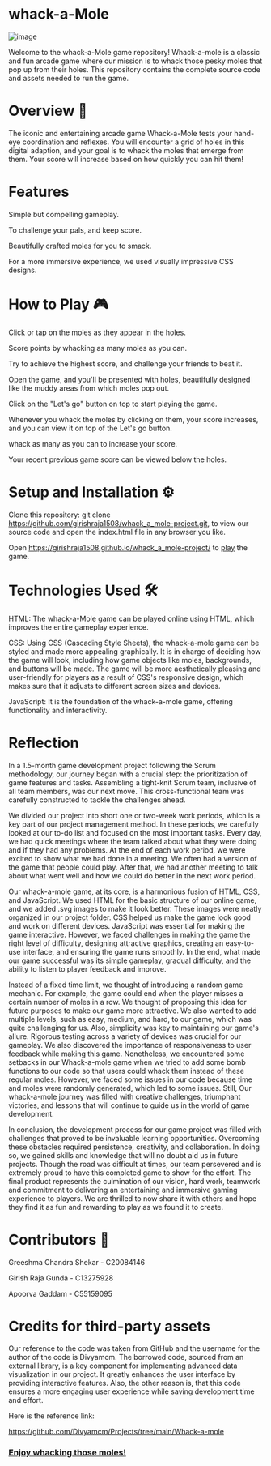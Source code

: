 # whack-a-Mole
![image](https://img.freepik.com/free-vector/little-mole-white-background_1308-93097.jpg?size=626&ext=jpg&ga=GA1.1.386372595.1697932800&semt=ais)

Welcome to the whack-a-Mole game repository! Whack-a-mole is a classic and fun arcade game where our mission is to whack those pesky moles that pop up from their holes. This repository contains the complete source code and assets needed to run the game.

# Overview 📖
The iconic and entertaining arcade game Whack-a-Mole tests your hand-eye coordination and reflexes. You will encounter a grid of holes in this digital adaption, and your goal is to whack the moles that emerge from them. Your score will increase based on how quickly you can hit them!

# Features
Simple but compelling gameplay.

To challenge your pals, and keep score.

Beautifully crafted moles for you to smack.

For a more immersive experience, we used visually impressive CSS designs.

# How to Play 🎮
Click or tap on the moles as they appear in the holes.

Score points by whacking as many moles as you can.

Try to achieve the highest score, and challenge your friends to beat it.

Open the game, and you'll be presented with holes, beautifully designed like the muddy areas from which moles pop out.

Click on the "Let's go" button on top to start playing the game.

Whenever you whack the moles by clicking on them, your score increases, and you can view it on top of the Let's go button.

whack as many as you can to increase your score.

Your recent previous game score can be viewed below the holes.


# Setup and Installation ⚙️
Clone this repository: git clone https://github.com/girishraja1508/whack_a_mole-project.git, to view our source code and open the index.html file in any browser you like.

Open https://girishraja1508.github.io/whack_a_mole-project/ to [play](https://girishraja1508.github.io/whack_a_mole-project/) the game.

# Technologies Used 🛠
HTML: The whack-a-Mole game can be played online using HTML, which improves the entire gameplay experience.

CSS: Using CSS (Cascading Style Sheets), the whack-a-mole game can be styled and made more appealing graphically. It is in charge of deciding how the game will look, including how game objects like moles, backgrounds, and buttons will be made. The game will be more aesthetically pleasing and user-friendly for players as a result of CSS's responsive design, which makes sure that it adjusts to different screen sizes and devices.

JavaScript: It is the foundation of the whack-a-mole game, offering functionality and interactivity.

# Reflection
In a 1.5-month game development project following the Scrum methodology, our journey began with a crucial step: the prioritization of game features and tasks. Assembling a tight-knit Scrum team, inclusive of all team members, was our next move. This cross-functional team was carefully constructed to tackle the challenges ahead. 

We divided our project into short one or two-week work periods, which is a key part of our project management method. In these periods, we carefully looked at our to-do list and focused on the most important tasks. Every day, we had quick meetings where the team talked about what they were doing and if they had any problems. At the end of each work period, we were excited to show what we had done in a meeting. We often had a version of the game that people could play. After that, we had another meeting to talk about what went well and how we could do better in the next work period.

Our whack-a-mole game, at its core, is a harmonious fusion of HTML, CSS, and JavaScript. We used HTML for the basic structure of our online game, and we added .svg images to make it look better. These images were neatly organized in our project folder. CSS helped us make the game look good and work on different devices. JavaScript was essential for making the game interactive. However, we faced challenges in making the game the right level of difficulty, designing attractive graphics, creating an easy-to-use interface, and ensuring the game runs smoothly. In the end, what made our game successful was its simple gameplay, gradual difficulty, and the ability to listen to player feedback and improve.

Instead of a fixed time limit, we thought of introducing a random game mechanic. For example, the game could end when the player misses a certain number of moles in a row. We thought of proposing this idea for future purposes to make our game more attractive. We also wanted to add multiple levels, such as easy, medium, and hard, to our game, which was quite challenging for us. Also, simplicity was key to maintaining our game's allure. Rigorous testing across a variety of devices was crucial for our gameplay. We also discovered the importance of responsiveness to user feedback while making this game. Nonetheless, we encountered some setbacks in our Whack-a-mole game when we tried to add some bomb functions to our code so that users could whack them instead of these regular moles. However, we faced some issues in our code because time and moles were randomly generated, which led to some issues. Still, Our whack-a-mole journey was filled with creative challenges, triumphant victories, and lessons that will continue to guide us in the world of game development.

In conclusion, the development process for our game project was filled with challenges that proved to be invaluable learning opportunities. Overcoming these obstacles required persistence, creativity, and collaboration. In doing so, we gained skills and knowledge that will no doubt aid us in future projects. Though the road was difficult at times, our team persevered and is extremely proud to have this completed game to show for the effort. The final product represents the culmination of our vision, hard work, teamwork and commitment to delivering an entertaining and immersive gaming experience to players. We are thrilled to now share it with others and hope they find it as fun and rewarding to play as we found it to create.


# Contributors 🤝
Greeshma Chandra Shekar - C20084146

Girish Raja Gunda       - C13275928

Apoorva Gaddam          - C55159095

# Credits for third-party assets
Our reference to the code was taken from GitHub and the username for the author of the code is Divyamcm. The borrowed code, sourced from an external library, is a key component for implementing advanced data visualization in our project. It greatly enhances the user interface by providing interactive features. Also, the other reason is, that this code ensures a more engaging user experience while saving development time and effort.

Here is the reference link: 

https://github.com/Divyamcm/Projects/tree/main/Whack-a-mole

### [Enjoy whacking those moles!](https://girishraja1508.github.io/whack_a_mole-project/) 
